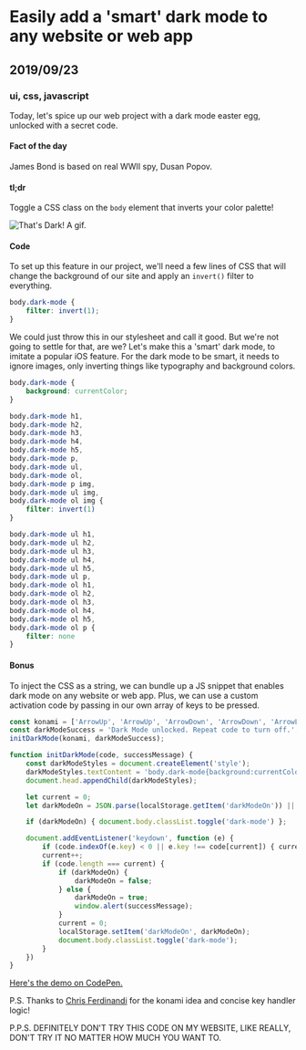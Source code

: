 # Easily add a 'smart' dark mode to any website or web app
## 2019/09/23
### ui, css, javascript

Today, let's spice up our web project with a dark mode easter egg, unlocked with a secret code.

#### Fact of the day
James Bond is based on real WWII spy, Dusan Popov.

#### tl;dr
Toggle a CSS class on the `body` element that inverts your color palette!

![That's Dark! A gif.](/_images/blog/thats-dark.gif)

#### Code
To set up this feature in our project, we'll need a few lines of CSS that will change the background of our site and apply an `invert()` filter to everything.



```css
body.dark-mode {
    filter: invert(1);
}
```

We could just throw this in our stylesheet and call it good. But we're not going to settle for that, are we? Let's make this a 'smart' dark mode, to imitate a popular iOS feature. For the dark mode to be smart, it needs to ignore images, only inverting things like typography and background colors.

```css
body.dark-mode {
    background: currentColor;
}

body.dark-mode h1,
body.dark-mode h2,
body.dark-mode h3,
body.dark-mode h4,
body.dark-mode h5,
body.dark-mode p,
body.dark-mode ul,
body.dark-mode ol,
body.dark-mode p img,
body.dark-mode ul img,
body.dark-mode ol img {
    filter: invert(1)
}

body.dark-mode ul h1,
body.dark-mode ul h2,
body.dark-mode ul h3,
body.dark-mode ul h4,
body.dark-mode ul h5,
body.dark-mode ul p,
body.dark-mode ol h1,
body.dark-mode ol h2,
body.dark-mode ol h3,
body.dark-mode ol h4,
body.dark-mode ol h5,
body.dark-mode ol p {
    filter: none
}
```

#### Bonus
To inject the CSS as a string, we can bundle up a JS snippet that enables dark mode on any website or web app. Plus, we can use a custom activation code by passing in our own array of keys to be pressed.

```javascript
const konami = ['ArrowUp', 'ArrowUp', 'ArrowDown', 'ArrowDown', 'ArrowLeft', 'ArrowRight', 'ArrowLeft', 'ArrowRight', 'b', 'a'];
const darkModeSuccess = 'Dark Mode unlocked. Repeat code to turn off.';
initDarkMode(konami, darkModeSuccess);

function initDarkMode(code, successMessage) {
    const darkModeStyles = document.createElement('style');
    darkModeStyles.textContent = 'body.dark-mode{background:currentColor}body.dark-mode h1,body.dark-mode h2,body.dark-mode h3,body.dark-mode h4,body.dark-mode h5,body.dark-mode p,body.dark-mode ul,body.dark-mode ol,body.dark-mode p img,body.dark-mode ul img,body.dark-mode ol img{filter:invert(1)}body.dark-mode ul h1,body.dark-mode ul h2,body.dark-mode ul h3,body.dark-mode ul h4,body.dark-mode ul h5,body.dark-mode ul p,body.dark-mode ol h1,body.dark-mode ol h2,body.dark-mode ol h3,body.dark-mode ol h4,body.dark-mode ol h5,body.dark-mode ol p{filter:none}';
    document.head.appendChild(darkModeStyles);

    let current = 0;
    let darkModeOn = JSON.parse(localStorage.getItem('darkModeOn')) || false;

    if (darkModeOn) { document.body.classList.toggle('dark-mode') };

    document.addEventListener('keydown', function (e) {
        if (code.indexOf(e.key) < 0 || e.key !== code[current]) { current = 0; return; }
        current++;
        if (code.length === current) {
            if (darkModeOn) {
                darkModeOn = false;
            } else {
                darkModeOn = true;
                window.alert(successMessage);
            }
            current = 0;
            localStorage.setItem('darkModeOn', darkModeOn);
            document.body.classList.toggle('dark-mode');
        }
    })
}
```


[Here's the demo on CodePen.](https://codepen.io/bradeneast/pen/vYBrvbK)

P.S. Thanks to [Chris Ferdinandi](https://gomakethings.com) for the konami idea and concise key handler logic!

P.P.S. DEFINITELY DON'T TRY THIS CODE ON MY WEBSITE, LIKE REALLY, DON'T TRY IT NO MATTER HOW MUCH YOU WANT TO.